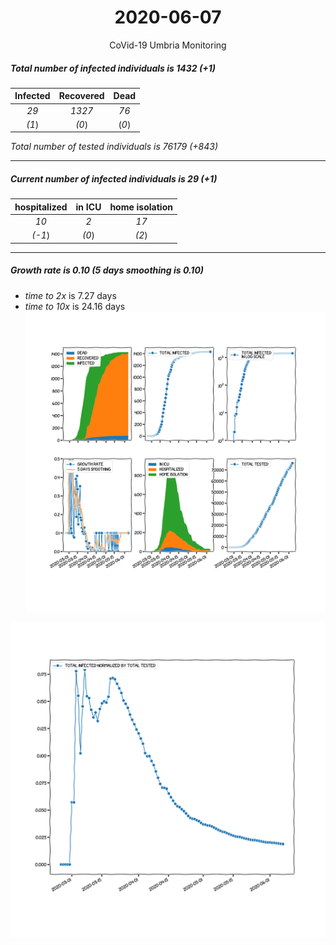 <div align='center'>

# 2020-06-07
CoVid-19 Umbria Monitoring
</div>

##### Total number of infected individuals is 1432 (+1)
Infected | Recovered | Dead
:---: | :---: | :---:
*29* | *1327* | *76*
*(1*) | *(0*) | (*0*)

*Total number of tested individuals is 76179 (+843)*
***
##### Current number of infected individuals is 29 (+1)
hospitalized | in ICU | home isolation
:---: | :---: | :---:
*10* |*2* |*17*
*(-1*) |*(0*) |*(2*)
***
##### Growth rate is 0.10 (5 days smoothing is 0.10)
- *time to 2x* is 7.27 days
- *time to 10x* is 24.16 days
![stats][stats]

![infected_normalized][infected_normalized]

[stats]: stats_Umbria.png
[infected_normalized]: infected_normalized_Umbria.png
